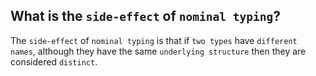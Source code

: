 What is the `side-effect` of `nominal typing`?
---
The `side-effect` of `nominal typing` is that if `two types` have `different names`, although they have the same `underlying structure` then they are considered `distinct`.